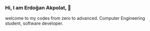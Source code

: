 ### Hi, I am Erdoğan Akpolat,  👋
welcome to my codes from zero to advanced.
Computer Engineering student, software developer.


